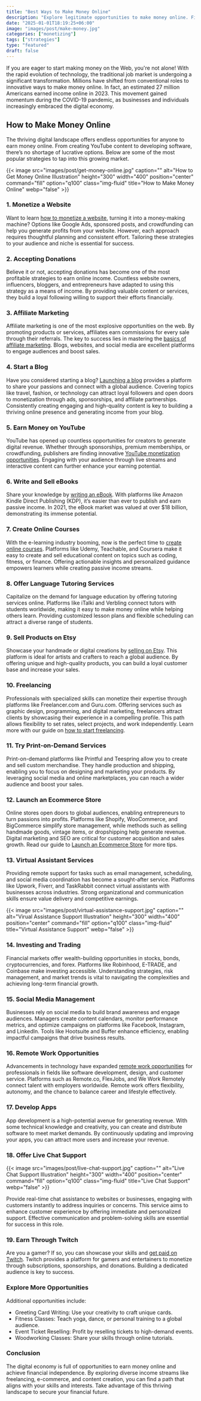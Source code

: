 ```yaml
---
title: "Best Ways to Make Money Online"
description: "Explore legitimate opportunities to make money online. Find real opportunities to earn cash on the internet today."
date: "2025-01-01T18:19:25+06:00"
image: "images/post/make-money.jpg"
categories: ["monetizing"]
tags: ["strategies"]
type: "featured"
draft: false
---
```


If you are eager to start making money on the Web, you're not alone! With the rapid evolution of technology, the traditional job market is undergoing a significant transformation. Millions have shifted from conventional roles to innovative ways to make money online. In fact, an estimated 27 million Americans earned income online in 2023. This movement gained momentum during the COVID-19 pandemic, as businesses and individuals increasingly embraced the digital economy.

## How to Make Money Online

The thriving digital landscape offers endless opportunities for anyone to earn money online. From creating YouTube content to developing software, there’s no shortage of lucrative options. Below are some of the most popular strategies to tap into this growing market.

{{< image src="images/post/get-money-online.jpg" caption="" alt="How to Get Money Online Illustration" height="300" width="400" position="center" command="fill" option="q100" class="img-fluid" title="How to Make Money Online" webp="false" >}}

### 1. Monetize a Website

Want to learn [how to monetize a website](/blog/how-to-monetize-a-website/), turning it into a money-making machine? Options like Google Ads, sponsored posts, and crowdfunding can help you generate profits from your website. However, each approach requires thoughtful planning and consistent effort. Tailoring these strategies to your audience and niche is essential for success.

### 2. Accepting Donations

Believe it or not, accepting donations has become one of the most profitable strategies to earn online income. Countless website owners, influencers, bloggers, and entrepreneurs have adapted to using this strategy as a means of income. By providing valuable content or services, they build a loyal following willing to support their efforts financially.

### 3. Affiliate Marketing

Affiliate marketing is one of the most explosive opportunities on the web. By promoting products or services, affiliates earn commissions for every sale through their referrals. The key to success lies in mastering the [basics of affiliate marketing](/blog/affiliate-marketing-fundamentals/). Blogs, websites, and social media are excellent platforms to engage audiences and boost sales.

### 4. Start a Blog

Have you considered starting a blog? [Launching a blog](/blog/how-to-make-a-blog/) provides a platform to share your passions and connect with a global audience. Covering topics like travel, fashion, or technology can attract loyal followers and open doors to monetization through ads, sponsorships, and affiliate partnerships. Consistently creating engaging and high-quality content is key to building a thriving online presence and generating income from your blog.

### 5. Earn Money on YouTube

YouTube has opened up countless opportunities for creators to generate digital revenue. Whether through sponsorships, premium memberships, or crowdfunding, publishers are finding innovative [YouTube monetization opportunities](/blog/make-money-on-youtube/). Engaging with your audience through live streams and interactive content can further enhance your earning potential.

### 6. Write and Sell eBooks

Share your knowledge by [writing an eBook](/blog/how-to-write-an-ebook/). With platforms like Amazon Kindle Direct Publishing (KDP), it’s easier than ever to publish and earn passive income. In 2021, the eBook market was valued at over $18 billion, demonstrating its immense potential.

### 7. Create Online Courses

With the e-learning industry booming, now is the perfect time to [create online courses](/blog/how-to-create-online-courses/). Platforms like Udemy, Teachable, and Coursera make it easy to create and sell educational content on topics such as coding, fitness, or finance. Offering actionable insights and personalized guidance empowers learners while creating passive income streams.

### 8. Offer Language Tutoring Services

Capitalize on the demand for language education by offering tutoring services online. Platforms like iTalki and Verbling connect tutors with students worldwide, making it easy to make money online while helping others learn. Providing customized lesson plans and flexible scheduling can attract a diverse range of students.

### 9. Sell Products on Etsy

Showcase your handmade or digital creations by [selling on Etsy](/blog/sell-products-on-etsy/). This platform is ideal for artists and crafters to reach a global audience. By offering unique and high-quality products, you can build a loyal customer base and increase your sales.

### 10. Freelancing

Professionals with specialized skills can monetize their expertise through platforms like Freelancer.com and Guru.com. Offering services such as graphic design, programming, and digital marketing, freelancers attract clients by showcasing their experience in a compelling profile. This path allows flexibility to set rates, select projects, and work independently. Learn more with our guide on [how to start freelancing](/blog/how-to-start-freelancing/).

### 11. Try Print-on-Demand Services

Print-on-demand platforms like Printful and Teespring allow you to create and sell custom merchandise. They handle production and shipping, enabling you to focus on designing and marketing your products. By leveraging social media and online marketplaces, you can reach a wider audience and boost your sales.

### 12. Launch an Ecommerce Store

Online stores open doors to global audiences, enabling entrepreneurs to turn passions into profits. Platforms like Shopify, WooCommerce, and BigCommerce simplify store management, while methods such as selling handmade goods, vintage items, or dropshipping help generate revenue. Digital marketing and SEO are critical for customer acquisition and sales growth. Read our guide to [Launch an Ecommerce Store](/blog/launch-an-ecommerce-store/) for more tips.

### 13. Virtual Assistant Services

Providing remote support for tasks such as email management, scheduling, and social media coordination has become a sought-after service. Platforms like Upwork, Fiverr, and TaskRabbit connect virtual assistants with businesses across industries. Strong organizational and communication skills ensure value delivery and competitive earnings.

{{< image src="images/post/virtual-assistance-support.jpg" caption="" alt="Virual Assistance Support Illustration" height="300" width="400" position="center" command="fill" option="q100" class="img-fluid" title="Virtual Assistance Support" webp="false" >}}

### 14. Investing and Trading

Financial markets offer wealth-building opportunities in stocks, bonds, cryptocurrencies, and forex. Platforms like Robinhood, E-TRADE, and Coinbase make investing accessible. Understanding strategies, risk management, and market trends is vital to navigating the complexities and achieving long-term financial growth.

### 15. Social Media Management

Businesses rely on social media to build brand awareness and engage audiences. Managers create content calendars, monitor performance metrics, and optimize campaigns on platforms like Facebook, Instagram, and LinkedIn. Tools like Hootsuite and Buffer enhance efficiency, enabling impactful campaigns that drive business results.

### 16. Remote Work Opportunities

Advancements in technology have expanded [remote work opportunities](/blog/remote-job-opportunities/) for professionals in fields like software development, design, and customer service. Platforms such as Remote.co, FlexJobs, and We Work Remotely connect talent with employers worldwide. Remote work offers flexibility, autonomy, and the chance to balance career and lifestyle effectively.

### 17. Develop Apps

App development is a high-potential avenue for generating revenue. With some technical knowledge and creativity, you can create and distribute software to meet market demands. By continuously updating and improving your apps, you can attract more users and increase your revenue.

### 18. Offer Live Chat Support

{{< image src="images/post/live-chat-support.jpg" caption="" alt="Live Chat Support Illustration" height="300" width="400" position="center" command="fill" option="q100" class="img-fluid" title="Live Chat Support" webp="false" >}}

Provide real-time chat assistance to websites or businesses, engaging with customers instantly to address inquiries or concerns. This service aims to enhance customer experience by offering immediate and personalized support. Effective communication and problem-solving skills are essential for success in this role.

### 19. Earn Through Twitch

Are you a gamer? If so, you can showcase your skills and [get paid on Twitch](/blog/get-paid-on-twitch/). Twitch provides a platform for gamers and entertainers to monetize through subscriptions, sponsorships, and donations. Building a dedicated audience is key to success.

### Explore More Opportunities

Additional opportunities include:

- Greeting Card Writing: Use your creativity to craft unique cards.
- Fitness Classes: Teach yoga, dance, or personal training to a global audience.
- Event Ticket Reselling: Profit by reselling tickets to high-demand events.
- Woodworking Classes: Share your skills through online tutorials.

### Conclusion

The digital economy is full of opportunities to earn money online and achieve financial independence. By exploring diverse income streams like freelancing, e-commerce, and content creation, you can find a path that aligns with your skills and interests. Take advantage of this thriving landscape to secure your financial future.
